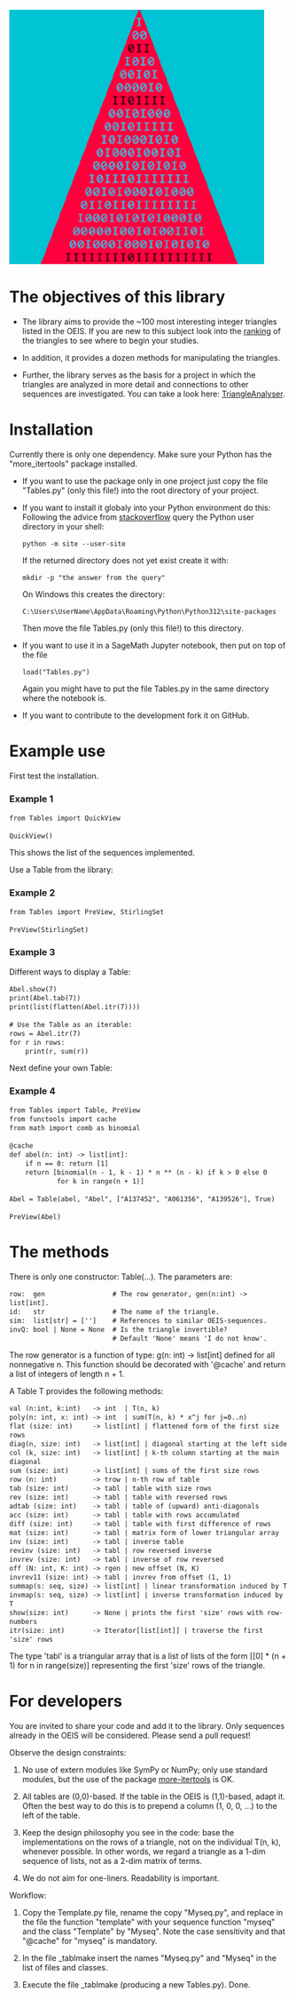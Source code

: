 ![Tables](imag/IntegerTrianglesPy.png)

# The objectives of this library

* The library aims to provide the ~100 most interesting integer triangles listed in the OEIS. If you are new to this subject look into the [ranking](https://github.com/PeterLuschny/table/blob/main/src/Ranking.txt) of the triangles to see where to begin your studies.

* In addition, it provides a dozen methods for manipulating the triangles.

* Further, the library serves as the basis for a project in which the triangles are analyzed in more detail and connections to other sequences are investigated.  You can take a look here: [TriangleAnalyser](https://luschny.de/math/oeis/Abel.html).

# Installation

Currently there is only one dependency. Make sure your Python has the "more_itertools" package installed.

* If you want to use the package only in one project just copy the file "Tables.py" (only this file!) into the root directory of your project.

* If you want to install it globaly into your Python environment do this: Following the advice from [stackoverflow](https://stackoverflow.com/a/16196400) query the Python user directory in your shell:

      python -m site --user-site

  If the returned directory does not yet exist create it with:

      mkdir -p "the answer from the query"

  On Windows this creates the directory:

      C:\Users\UserName\AppData\Roaming\Python\Python312\site-packages

  Then move the file Tables.py (only this file!) to this directory.

* If you want to use it in a SageMath Jupyter notebook, then put on top of the file

      load("Tables.py")

  Again you might have to put the file Tables.py in the same directory where the notebook is.

* If you want to contribute to the development fork it on GitHub.


# Example use

First test the installation.

 ### Example 1
    from Tables import QuickView

    QuickView()

This shows the list of the sequences implemented.

Use a Table from the library:

 ### Example 2
    from Tables import PreView, StirlingSet

    PreView(StirlingSet)

### Example 3

Different ways to display a Table:

    Abel.show(7)
    print(Abel.tab(7))
    print(list(flatten(Abel.itr(7))))

    # Use the Table as an iterable:
    rows = Abel.itr(7)
    for r in rows:
        print(r, sum(r))

Next define your own Table:

 ### Example 4
    from Tables import Table, PreView
    from functools import cache
    from math import comb as binomial

    @cache
    def abel(n: int) -> list[int]:
        if n == 0: return [1]
        return [binomial(n - 1, k - 1) * n ** (n - k) if k > 0 else 0
                for k in range(n + 1)]

    Abel = Table(abel, "Abel", ["A137452", "A061356", "A139526"], True)

    PreView(Abel)


# The methods

There is only one constructor: Table(...). The parameters are:

    row:  gen                 # The row generator, gen(n:int) -> list[int].
    id:   str                 # The name of the triangle.
    sim:  list[str] = ['']    # References to similar OEIS-sequences.
    invQ: bool | None = None  # Is the triangle invertible?
                              # Default 'None' means 'I do not know'.

The row generator is a function of type: g(n: int) -> list[int] defined for all nonnegative n.
This function should be decorated with '@cache' and return a list of integers of length n + 1.

A Table T provides the following methods:

    val (n:int, k:int)   -> int  | T(n, k)
    poly(n: int, x: int) -> int  | sum(T(n, k) * x^j for j=0..n)
    flat (size: int)     -> list[int] | flattened form of the first size rows
    diag(n, size: int)   -> list[int] | diagonal starting at the left side
    col (k, size: int)   -> list[int] | k-th column starting at the main diagonal
    sum (size: int)      -> list[int] | sums of the first size rows
    row (n: int)         -> trow | n-th row of table
    tab (size: int)      -> tabl | table with size rows
    rev (size: int)      -> tabl | table with reversed rows
    adtab (size: int)    -> tabl | table of (upward) anti-diagonals
    acc (size: int)      -> tabl | table with rows accumulated
    diff (size: int)     -> tabl | table with first difference of rows
    mat (size: int)      -> tabl | matrix form of lower triangular array
    inv (size: int)      -> tabl | inverse table
    revinv (size: int)   -> tabl | row reversed inverse
    invrev (size: int)   -> tabl | inverse of row reversed
    off (N: int, K: int) -> rgen | new offset (N, K)
    invrev11 (size: int) -> tabl | invrev from offset (1, 1)
    summap(s: seq, size) -> list[int] | linear transformation induced by T
    invmap(s: seq, size) -> list[int] | inverse transformation induced by T
    show(size: int)      -> None | prints the first 'size' rows with row-numbers
    itr(size: int)       -> Iterator[list[int]] | traverse the first 'size' rows

The type 'tabl' is a triangular array that is a list of lists of the form
[[0] * (n + 1) for n in range(size)] representing the first 'size' rows of
the triangle.


# For developers

You are invited to share your code and add it to the library. Only sequences already in the OEIS will be considered. Please send a pull request!

Observe the design constraints:

  1) No use of extern modules like SymPy or NumPy; only use standard modules, but the use of the package [more-itertools](https://pypi.org/project/more-itertools/) is OK.

  2) All tables are (0,0)-based. If the table in the OEIS is (1,1)-based, adapt it. Often the best way to do this is to prepend a column (1, 0, 0, ...) to the left of the table.

  3) Keep the design philosophy you see in the code: base the implementations on the rows of a triangle, not on the individual T(n, k), whenever possible. In other words, we regard a triangle as a 1-dim sequence of lists, not as a 2-dim matrix of terms.

  4) We do not aim for one-liners. Readability is important.

Workflow:

  1) Copy the Template.py file, rename the copy "Myseq.py", and replace in the file the function "template" with your sequence function "myseq" and the class "Template" by "Myseq". Note the case sensitivity and that "@cache" for "myseq" is mandatory.

  2) In the file _tablmake insert the names "Myseq.py" and "Myseq" in the list of files and classes.

  3) Execute the file _tablmake (producing a new Tables.py). Done.
